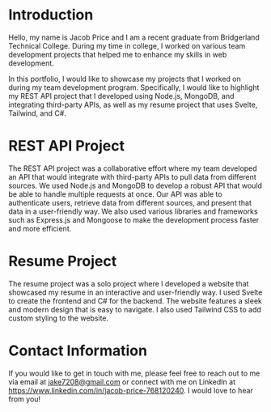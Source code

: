 # Introduction

Hello, my name is Jacob Price and I am a recent graduate from Bridgerland Technical College. During my time in college, I worked on various team development projects that helped me to enhance my skills in web development.

In this portfolio, I would like to showcase my projects that I worked on during my team development program. Specifically, I would like to highlight my REST API project that I developed using Node.js, MongoDB, and integrating third-party APIs, as well as my resume project that uses Svelte, Tailwind, and C#.

# REST API Project

The REST API project was a collaborative effort where my team developed an API that would integrate with third-party APIs to pull data from different sources. We used Node.js and MongoDB to develop a robust API that would be able to handle multiple requests at once. Our API was able to authenticate users, retrieve data from different sources, and present that data in a user-friendly way. We also used various libraries and frameworks such as Express.js and Mongoose to make the development process faster and more efficient.

# Resume Project

The resume project was a solo project where I developed a website that showcased my resume in an interactive and user-friendly way. I used Svelte to create the frontend and C# for the backend. The website features a sleek and modern design that is easy to navigate. I also used Tailwind CSS to add custom styling to the website.

# Contact Information

If you would like to get in touch with me, please feel free to reach out to me via email at jake7208@gmail.com or connect with me on LinkedIn at https://www.linkedin.com/in/jacob-price-768120240. I would love to hear from you!
